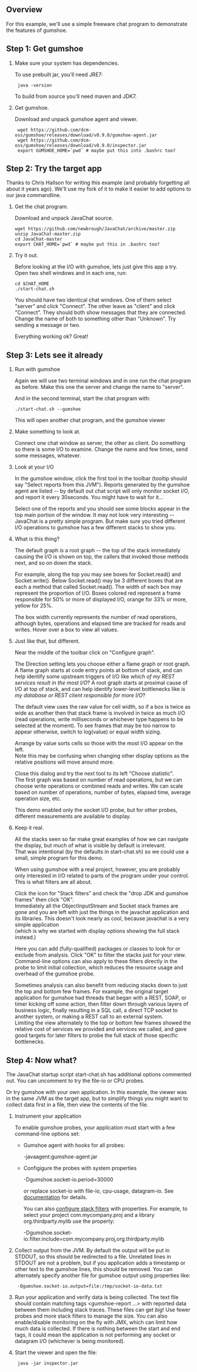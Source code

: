 
Overview
--------

For this example, we'll use a simple freeware chat program to demonstrate the features of gumshoe.

Step 1: Get gumshoe
-------------------

1. Make sure your system has dependencies.

    To use prebuilt jar, you'll need JRE7:

        java -version

    To build from source you'll need maven and JDK7.

2. Get gumshoe.

    Download and unpack gumshoe agent and viewer.

        wget https://github.com/dcm-oss/gumshoe/releases/download/v0.9.0/gumshoe-agent.jar
        wget https://github.com/dcm-oss/gumshoe/releases/download/v0.9.0/inspector.jar
        export GUMSHOE_HOME=`pwd` # maybe put this into .bashrc too?

Step 2: Try the target app 
--------------------------

Thanks to Chris Hallson for writing this example (and probably forgetting all about it years ago).
We'll use my fork of it to make it easier to add options to our java commandline.

1.  Get the chat program.

    Download and unpack JavaChat source.

        wget https://github.com/newbrough/JavaChat/archive/master.zip
        unzip JavaChat-master.zip
        cd JavaChat-master
        export CHAT_HOME=`pwd` # maybe put this in .bashrc too?

2.  Try it out.

    Before looking at the I/O with gumshoe, lets just give this app a try.
    Open two shell windows and in each one, run:

        cd $CHAT_HOME
        ./start-chat.sh
    
    You should have two identical chat windows.  One of them select "server" and click "Connect".
    The other leave as "client" and click "Connect".  They should both show messages that they are connected.
    Change the name of both to something other than "Unknown".  Try sending a message or two.

    Everything working ok?  Great!

Step 3: Lets see it already
---------------------------

1.  Run with gumshoe

    Again we will use two terminal windows and in one run the chat program as before.  Make this one the server and change the name to "server".

    And in the second terminal, start the chat program with:

        ./start-chat.sh --gumshoe
    
    This will open another chat program, and the gumshoe viewer

2.  Make something to look at.

    Connect one chat window as server, the other as client.  Do something so there is some I/O to examine.
    Change the name and few times, send some messages, whatever.

3.  Look at your I/O

    In the gumshoe window, click the first tool in the toolbar (tooltip should say "Select reports from this JVM").
    Reports generated by the gumshoe agent are listed -- by default out chat script will only monitor socket I/O,
    and report it every 30seconds.  You might have to wait for it...

    Select one of the reports and you should see some blocks appear in the top main portion of the window.
    It may not look very interesting -- JavaChat is a pretty simple program.
    But make sure you tried different I/O operations to gumshoe has a few different stacks to show you.

4.  What is this thing?

    The default graph is a root graph -- the top of the stack immediately causing the I/O is shown on top,
    the callers that invoked those methods next, and so on down the stack.

    For example, along the top you may see boxes for Socket.read() and Socket.write().
    Below Socket.read() may be 3 different boxes that are each a method that called Socket.read().
    The width of each box may represent the proportion of I/O.
    Boxes colored red represent a frame responsible for 50% or more of displayed I/O, orange for 33% or more, yellow for 25%.

    The box width currently represents the number of read operations, although bytes, operations and elapsed time
    are tracked for reads and writes.  Hover over a box to view all values.

5.  Just like that, but different.

    Near the middle of the toolbar click on "Configure graph".

    The Direction setting lets you choose either a flame graph or root graph.  
    A flame graph starts at code entry points at bottom of stack,
    and can help identify some upstream triggers of I/O like _which of my REST services result in the most I/O_?
    A root graph starts at proximal cause of I/O at top of stack,
    and can help identify lower-level bottlenecks like _is my database or REST client responsible for more I/O_?

    The default view uses the raw value for cell width, 
    so if a box is twice as wide as another then that stack frame is involved in twice as much I/O
    (read operations, write milliseconds or whichever type happens to be selected at the moment).
    To see frames that may be too narrow to appear otherwise, switch to log(value) or equal width sizing.   

    Arrange by value sorts cells so those with the most I/O appear on the left.  
    Note this may be confusing when changing other display options as the relative positions will move around more.

    Close this dialog and try the next tool to its left "Choose statistic".  
    The first graph was based on number of read operations, but we can choose write operations or combined reads and writes.
    We can scale based on number of operations, number of bytes, elapsed time, average operation size, etc.

    This demo enabled only the socket I/O probe, but for other probes, different measurements are available to display.

6.  Keep it real. 
 
    All the stacks seen so far make great examples of how we can navigate the display,
    but much of what is visible by default is irrelevant.  
    That was intentional (by the defaults in start-chat.sh) so we could use a small, simple program for this demo.

    When using gumshoe with a real project, however, 
    you are probably only interested in I/O related to parts of the program under your control.
    This is what filters are all about.

    Click the icon for "Stack filters" and check the "drop JDK and gumshoe frames" then click "OK".  
    Immediately all the ObjectInputStream and Socket stack frames are gone and you are left with just the
    things in the javachat application and its libraries.
    This doesn't look nearly as cool, because javachat is a very simple application  
    (which is why we started with display options showing the full stack instead.)

    Here you can add (fully-qualified) packages or classes to look for or exclude from analysis.
    Click "OK" to filter the stacks just for your view.
    Command-line options can also apply to these filters directly in the probe to limit initial collection,
    which reduces the resource usage and overhead of the gumshoe probe.

    Sometimes analysis can also benefit from reducing stacks down to just the top and bottom few frames.
    For example, the original target application for gumshoe 
    had threads that began with a REST, SOAP, or timer kicking off some action,
    then filter down through various layers of business logic,
    finally resulting in a SQL call, a direct TCP socket to another system, 
    or making a REST call to an external system.  
    Limiting the view alternately to the top or bottom few frames
    showed the relative cost of services we provided and services we called,
    and gave good targets for later filters to probe the full stack of those specific bottlenecks.

Step 4: Now what?
-----------------

The JavaChat startup script start-chat.sh has additional options commented out.  You can uncomment
to try the file-io or CPU probes.

Or try gumshoe with your own application.  In this example, the viewer was in the same JVM as the target app,
but to simplify things you might want to collect data first in a file, then view the contents of the file.

1.  Instrument your application

    To enable gumshoe probes, your application must start with a few command-line options set:

    * Gumshoe agent with hooks for all probes:

        -javaagent:gumshoe-agent.jar

    * Configigure the probes with system properties

        -Dgumshoe.socket-io.period=30000

      or replace socket-io with file-io, cpu-usage, datagram-io.  See [documentation](docs/probe.md) for details.

      You can also [configure stack filters](docs/filters.md) with properties.  For example, to select your project com.mycompany.proj
      and a library org.thirdparty.mylib use the property:
    
        -Dgumshoe.socket-io.filter.include=com.mycompany.proj,org.thirdparty.mylib

2. Collect output from the JVM.  By default the output will be put in STDOUT, so this should be redirected to a file.
   Unrelated lines in STDOUT are not a problem,
   but if you application adds a timestamp or other text to the gumshoe lines, this should be removed.  You can alternately
   specify another file for gumshoe output using properties like:

        -Dgumshoe.socket-io.output=file:/tmp/socket-io-data.txt

3. Run your application and verify data is being collected.  The text file should contain matching tags <gumshoe-report ...>
   with reported data between them including stack traces.  These files can get *big*!  Use fewer probes and more stack filters
   to manage the size.  You can also enable/disable monitoring on the fly with JMX, which can limit how much data is collected.
   If there is nothing between the <gumshoe-report> start and end tags, it could mean the application is not performing any
   socket or datagram I/O (whichever is being monitored).

4. Start the viewer and open the file:

        java -jar inspector.jar
